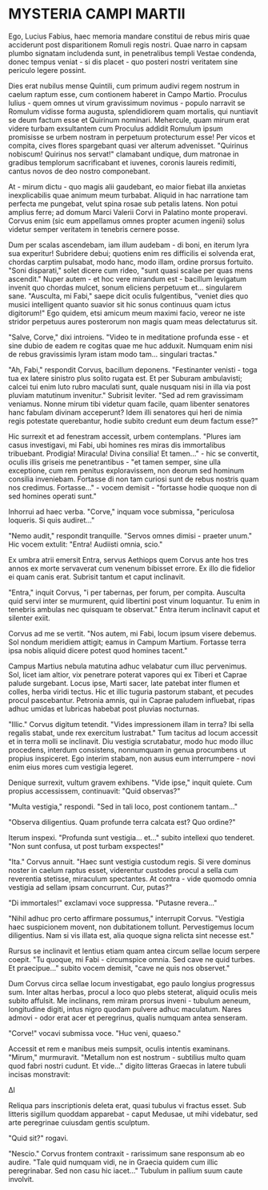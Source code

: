 # MYSTERIA CAMPI MARTII

Ego, Lucius Fabius, haec memoria mandare constitui de rebus miris quae acciderunt post disparitionem Romuli regis nostri. Quae narro in capsam plumbo signatam includenda sunt, in penetralibus templi Vestae condenda, donec tempus veniat - si dis placet - quo posteri nostri veritatem sine periculo legere possint.

Dies erat nubilus mense Quintili, cum primum audivi regem nostrum in caelum raptum esse, cum contionem haberet in Campo Martio. Proculus Iulius - quem omnes ut virum gravissimum novimus - populo narravit se Romulum vidisse forma augusta, splendidiorem quam mortalis, qui nuntiavit se deum factum esse et Quirinum nominari. Mehercule, quam mirum erat videre turbam exsultantem cum Proculus addidit Romulum ipsum promisisse se urbem nostram in perpetuum protecturum esse! Per vicos et compita, cives flores spargebant quasi ver alterum advenisset. "Quirinus nobiscum! Quirinus nos servat!" clamabant undique, dum matronae in gradibus templorum sacrificabant et iuvenes, coronis laureis redimiti, cantus novos de deo nostro componebant.

At - mirum dictu - quo magis alii gaudebant, eo maior fiebat illa anxietas inexplicabilis quae animum meum turbabat. Aliquid in hac narratione tam perfecta me pungebat, velut spina rosae sub petalis latens. Non potui amplius ferre; ad domum Marci Valerii Corvi in Palatino monte properavi. Corvus enim (sic eum appellamus omnes propter acumen ingenii) solus videtur semper veritatem in tenebris cernere posse.

Dum per scalas ascendebam, iam illum audebam - di boni, en iterum lyra sua experitur! Subridere debui; quotiens enim res difficilis ei solvenda erat, chordas carptim pulsabat, modo hanc, modo illam, ordine prorsus fortuito. "Soni disparati," solet dicere cum rideo, "sunt quasi scalae per quas mens ascendit." Nuper autem - et hoc vere mirandum est - bacillum levigatum invenit quo chordas mulcet, sonum eliciens perpetuum et... singularem sane. "Ausculta, mi Fabi," saepe dicit oculis fulgentibus, "veniet dies quo musici intelligent quanto suavior sit hic sonus continuus quam ictus digitorum!" Ego quidem, etsi amicum meum maximi facio, vereor ne iste stridor perpetuus aures posterorum non magis quam meas delectaturus sit.

"Salve, Corve," dixi introiens. "Video te in meditatione profunda esse - et sine dubio de eadem re cogitas quae me huc adduxit. Numquam enim nisi de rebus gravissimis lyram istam modo tam... singulari tractas."

"Ah, Fabi," respondit Corvus, bacillum deponens. "Festinanter venisti - toga tua ex latere sinistro plus solito rugata est. Et per Suburam ambulavisti; calcei tui enim luto rubro maculati sunt, quale nusquam nisi in illa via post pluviam matutinum invenitur." Subrisit leviter. "Sed ad rem gravissimam veniamus. Nonne mirum tibi videtur quam facile, quam libenter senatores hanc fabulam divinam acceperunt? Idem illi senatores qui heri de nimia regis potestate querebantur, hodie subito credunt eum deum factum esse?"

Hic surrexit et ad fenestram accessit, urbem contemplans. "Plures iam casus investigavi, mi Fabi, ubi homines res miras dis immortalibus tribuebant. Prodigia! Miracula! Divina consilia! Et tamen..." - hic se convertit, oculis illis griseis me penetrantibus - "et tamen semper, sine ulla exceptione, cum rem penitus exploravissem, non deorum sed hominum consilia inveniebam. Fortasse di non tam curiosi sunt de rebus nostris quam nos credimus. Fortasse..." - vocem demisit - "fortasse hodie quoque non di sed homines operati sunt."

Inhorrui ad haec verba. "Corve," inquam voce submissa, "periculosa loqueris. Si quis audiret..."

"Nemo audit," respondit tranquille. "Servos omnes dimisi - praeter unum." Hic vocem extulit: "Entra! Audiisti omnia, scio."

Ex umbra atrii emersit Entra, servus Aethiops quem Corvus ante hos tres annos ex morte servaverat cum venenum bibisset errore. Ex illo die fidelior ei quam canis erat. Subrisit tantum et caput inclinavit.

"Entra," inquit Corvus, "i per tabernas, per forum, per compita. Ausculta quid servi inter se murmurent, quid libertini post vinum loquantur. Tu enim in tenebris ambulas nec quisquam te observat." Entra iterum inclinavit caput et silenter exiit.

Corvus ad me se vertit. "Nos autem, mi Fabi, locum ipsum visere debemus. Sol nondum meridiem attigit; eamus in Campum Martium. Fortasse terra ipsa nobis aliquid dicere potest quod homines tacent."

Campus Martius nebula matutina adhuc velabatur cum illuc pervenimus. Sol, licet iam altior, vix penetrare poterat vapores qui ex Tiberi et Caprae palude surgebant. Locus ipse, Marti sacer, late patebat inter flumen et colles, herba viridi tectus. Hic et illic tuguria pastorum stabant, et pecudes procul pascebantur. Petronia amnis, qui in Caprae paludem influebat, ripas adhuc umidas et lubricas habebat post pluvias nocturnas.

"Illic." Corvus digitum tetendit. "Vides impressionem illam in terra? Ibi sella regalis stabat, unde rex exercitum lustrabat." Tum tacitus ad locum accessit et in terra molli se inclinavit. Diu vestigia scrutabatur, modo huc modo illuc procedens, interdum consistens, nonnumquam in genua procumbens ut propius inspiceret. Ego interim stabam, non ausus eum interrumpere - novi enim eius mores cum vestigia legeret.

Denique surrexit, vultum gravem exhibens. "Vide ipse," inquit quiete. Cum propius accessissem, continuavit: "Quid observas?"

"Multa vestigia," respondi. "Sed in tali loco, post contionem tantam..."

"Observa diligentius. Quam profunde terra calcata est? Quo ordine?"

Iterum inspexi. "Profunda sunt vestigia... et..." subito intellexi quo tenderet. "Non sunt confusa, ut post turbam exspectes!"

"Ita." Corvus annuit. "Haec sunt vestigia custodum regis. Si vere dominus noster in caelum raptus esset, viderentur custodes procul a sella cum reverentia stetisse, miraculum spectantes. At contra - vide quomodo omnia vestigia ad sellam ipsam concurrunt. Cur, putas?"

"Di immortales!" exclamavi voce suppressa. "Putasne revera..."

"Nihil adhuc pro certo affirmare possumus," interrupit Corvus. "Vestigia haec suspicionem movent, non dubitationem tollunt. Pervestigemus locum diligentius. Nam si vis illata est, alia quoque signa relicta sint necesse est."

Rursus se inclinavit et lentius etiam quam antea circum sellae locum serpere coepit. "Tu quoque, mi Fabi - circumspice omnia. Sed cave ne quid turbes. Et praecipue..." subito vocem demisit, "cave ne quis nos observet."

Dum Corvus circa sellae locum investigabat, ego paulo longius progressus sum. Inter altas herbas, procul a loco quo plebs steterat, aliquid oculis meis subito affulsit. Me inclinans, rem miram prorsus inveni - tubulum aeneum, longitudine digiti, intus nigro quodam pulvere adhuc maculatum. Nares admovi - odor erat acer et peregrinus, qualis numquam antea senseram.

"Corve!" vocavi submissa voce. "Huc veni, quaeso."

Accessit et rem e manibus meis sumpsit, oculis intentis examinans. "Mirum," murmuravit. "Metallum non est nostrum - subtilius multo quam quod fabri nostri cudunt. Et vide..." digito litteras Graecas in latere tubuli incisas monstravit: 

ΔΙ

Reliqua pars inscriptionis deleta erat, quasi tubulus vi fractus esset. Sub litteris sigillum quoddam apparebat - caput Medusae, ut mihi videbatur, sed arte peregrinae cuiusdam gentis sculptum.

"Quid sit?" rogavi.

"Nescio." Corvus frontem contraxit - rarissimum sane responsum ab eo audire. "Tale quid numquam vidi, ne in Graecia quidem cum illic peregrinabar. Sed non casu hic iacet..." Tubulum in pallium suum caute involvit.